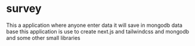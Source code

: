 # survey
 This a application where anyone  enter data it will save in mongodb data base this application is use to create next.js and tailwindcss and mongodb and some other small libraries
